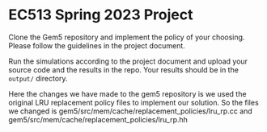 # EC513 Spring 2023 Project
Clone the Gem5 repository and implement the policy of your choosing. Please follow the guidelines in the project document.

Run the simulations according to the project document and upload your source code and the results in the repo.
Your results should be in the `output/` directory.

Here the changes we have made to the gem5 repository is we used the original LRU replacement policy files to implement our solution. So the files we changed is
gem5/src/mem/cache/replacement_policies/lru_rp.cc and gem5/src/mem/cache/replacement_policies/lru_rp.hh
